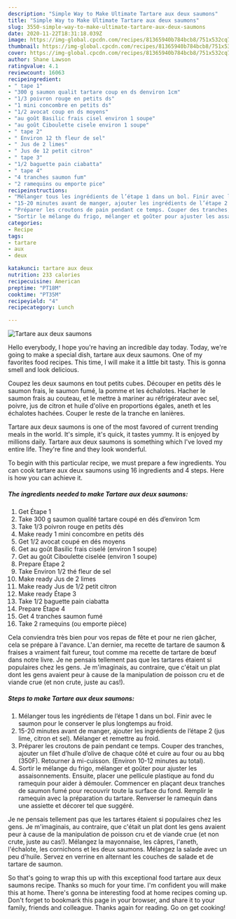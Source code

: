 ```yaml
---
description: "Simple Way to Make Ultimate Tartare aux deux saumons"
title: "Simple Way to Make Ultimate Tartare aux deux saumons"
slug: 3550-simple-way-to-make-ultimate-tartare-aux-deux-saumons
date: 2020-11-22T18:31:18.039Z
image: https://img-global.cpcdn.com/recipes/81365940b784bcb8/751x532cq70/tartare-aux-deux-saumons-photo-principale-de-la-recette.jpg
thumbnail: https://img-global.cpcdn.com/recipes/81365940b784bcb8/751x532cq70/tartare-aux-deux-saumons-photo-principale-de-la-recette.jpg
cover: https://img-global.cpcdn.com/recipes/81365940b784bcb8/751x532cq70/tartare-aux-deux-saumons-photo-principale-de-la-recette.jpg
author: Shane Lawson
ratingvalue: 4.1
reviewcount: 16063
recipeingredient:
- " tape 1"
- "300 g saumon qualit tartare coup en ds denviron 1cm"
- "1/3 poivron rouge en petits ds"
- "1 mini concombre en petits ds"
- "1/2 avocat coup en ds moyens"
- "au goût Basilic frais cisel environ 1 soupe"
- "au goût Ciboulette cisele environ 1 soupe"
- " tape 2"
- " Environ 12 th fleur de sel"
- " Jus de 2 limes"
- " Jus de 12 petit citron"
- " tape 3"
- "1/2 baguette pain ciabatta"
- " tape 4"
- "4 tranches saumon fum"
- "2 ramequins ou emporte pice"
recipeinstructions:
- "Mélanger tous les ingrédients de l’étape 1 dans un bol. Finir avec le saumon pour le conserver le plus longtemps au froid."
- "15-20 minutes avant de manger, ajouter les ingrédients de l’étape 2 (jus lime, citron et sel). Mélanger et remettre au froid."
- "Préparer les croutons de pain pendant ce temps. Couper des tranches, ajouter un filet d’huile d’olive de chaque côté et cuire au four ou au bbq (350F). Retourner à mi-cuisson. (Environ 10-12 minutes au total)."
- "Sortir le mélange du frigo, mélanger et goûter pour ajuster les assaisonnements. Ensuite, placer une pellicule plastique au fond du ramequin pour aider à démouler. Commencer en plaçant deux tranches de saumon fumé pour recouvrir toute la surface du fond. Remplir le ramequin avec la préparation du tartare. Renverser le ramequin dans une assiette et décorer tel que suggéré."
categories:
- Recipe
tags:
- tartare
- aux
- deux

katakunci: tartare aux deux 
nutrition: 233 calories
recipecuisine: American
preptime: "PT18M"
cooktime: "PT35M"
recipeyield: "4"
recipecategory: Lunch

---
```



![Tartare aux deux saumons](https://img-global.cpcdn.com/recipes/81365940b784bcb8/751x532cq70/tartare-aux-deux-saumons-photo-principale-de-la-recette.jpg)

Hello everybody, I hope you're having an incredible day today. Today, we're going to make a special dish, tartare aux deux saumons. One of my favorites food recipes. This time, I will make it a little bit tasty. This is gonna smell and look delicious.

Coupez les deux saumons en tout petits cubes. Découper en petits dés le saumon frais, le saumon fumé, la pomme et les échalotes. Hacher le saumon frais au couteau, et le mettre à mariner au réfrigérateur avec sel, poivre, jus de citron et huile d&#39;olive en proportions égales, aneth et les échalotes hachées. Couper le reste de la tranche en lanières.

Tartare aux deux saumons is one of the most favored of current trending meals in the world. It's simple, it's quick, it tastes yummy. It is enjoyed by millions daily. Tartare aux deux saumons is something which I've loved my entire life. They're fine and they look wonderful.


To begin with this particular recipe, we must prepare a few ingredients. You can cook tartare aux deux saumons using 16 ingredients and 4 steps. Here is how you can achieve it.

<!--inarticleads1-->

##### The ingredients needed to make Tartare aux deux saumons:

1. Get  Étape 1
1. Take 300 g saumon qualité tartare coupé en dés d’environ 1cm
1. Take 1/3 poivron rouge en petits dés
1. Make ready 1 mini concombre en petits dés
1. Get 1/2 avocat coupé en dés moyens
1. Get au goût Basilic frais ciselé (environ 1 soupe)
1. Get au goût Ciboulette ciselée (environ 1 soupe)
1. Prepare  Étape 2
1. Take  Environ 1/2 thé fleur de sel
1. Make ready  Jus de 2 limes
1. Make ready  Jus de 1/2 petit citron
1. Make ready  Étape 3
1. Take 1/2 baguette pain ciabatta
1. Prepare  Étape 4
1. Get 4 tranches saumon fumé
1. Take 2 ramequins (ou emporte pièce)


Cela conviendra très bien pour vos repas de fête et pour ne rien gâcher, cela se prépare à l&#39;avance. L&#39;an dernier, ma recette de tartare de saumon &amp; fraises a vraiment fait fureur, tout comme ma recette de tartare de bœuf dans notre livre. Je ne pensais tellement pas que les tartares étaient si populaires chez les gens. Je m&#39;imaginais, au contraire, que c&#39;était un plat dont les gens avaient peur à cause de la manipulation de poisson cru et de viande crue (et non crute, juste au cas!). 

<!--inarticleads2-->

##### Steps to make Tartare aux deux saumons:

1. Mélanger tous les ingrédients de l’étape 1 dans un bol. Finir avec le saumon pour le conserver le plus longtemps au froid.
1. 15-20 minutes avant de manger, ajouter les ingrédients de l’étape 2 (jus lime, citron et sel). Mélanger et remettre au froid.
1. Préparer les croutons de pain pendant ce temps. Couper des tranches, ajouter un filet d’huile d’olive de chaque côté et cuire au four ou au bbq (350F). Retourner à mi-cuisson. (Environ 10-12 minutes au total).
1. Sortir le mélange du frigo, mélanger et goûter pour ajuster les assaisonnements. Ensuite, placer une pellicule plastique au fond du ramequin pour aider à démouler. Commencer en plaçant deux tranches de saumon fumé pour recouvrir toute la surface du fond. Remplir le ramequin avec la préparation du tartare. Renverser le ramequin dans une assiette et décorer tel que suggéré.


Je ne pensais tellement pas que les tartares étaient si populaires chez les gens. Je m&#39;imaginais, au contraire, que c&#39;était un plat dont les gens avaient peur à cause de la manipulation de poisson cru et de viande crue (et non crute, juste au cas!). Mélangez la mayonnaise, les câpres, l&#39;aneth, l&#39;échalote, les cornichons et les deux saumons. Mélangez la salade avec un peu d&#39;huile. Servez en verrine en alternant les couches de salade et de tartare de saumon. 

So that's going to wrap this up with this exceptional food tartare aux deux saumons recipe. Thanks so much for your time. I'm confident you will make this at home. There's gonna be interesting food at home recipes coming up. Don't forget to bookmark this page in your browser, and share it to your family, friends and colleague. Thanks again for reading. Go on get cooking!
